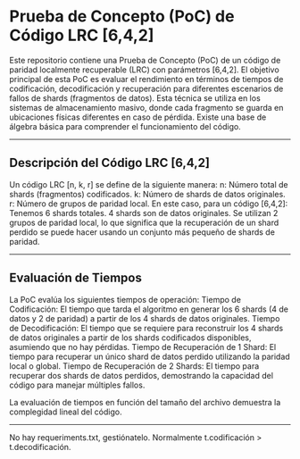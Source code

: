 # Prueba de Concepto (PoC) de Código LRC [6,4,2]
Este repositorio contiene una Prueba de Concepto (PoC) de un código de paridad localmente recuperable (LRC) con parámetros [6,4,2]. El objetivo principal de esta PoC es evaluar el rendimiento en términos de tiempos de codificación, decodificación y recuperación para diferentes escenarios de fallos de shards (fragmentos de datos). Esta técnica se utiliza en los sistemas de almacenamiento masivo, donde cada fragmento se guarda en ubicaciones físicas diferentes en caso de pérdida. Existe una base de álgebra básica para comprender el funcionamiento del código.

---
## Descripción del Código LRC [6,4,2]
Un código LRC [n, k, r] se define de la siguiente manera:
n: Número total de shards (fragmentos) codificados.
k: Número de shards de datos originales.
r: Número de grupos de paridad local.
En este caso, para un código [6,4,2]:
Tenemos 6 shards totales.
4 shards son de datos originales.
Se utilizan 2 grupos de paridad local, lo que significa que la recuperación de un shard perdido se puede hacer usando un conjunto más pequeño de shards de paridad.

---
## Evaluación de Tiempos
La PoC evalúa los siguientes tiempos de operación:
Tiempo de Codificación: El tiempo que tarda el algoritmo en generar los 6 shards (4 de datos y 2 de paridad) a partir de los 4 shards de datos originales.
Tiempo de Decodificación: El tiempo que se requiere para reconstruir los 4 shards de datos originales a partir de los shards codificados disponibles, asumiendo que no hay pérdidas.
Tiempo de Recuperación de 1 Shard: El tiempo para recuperar un único shard de datos perdido utilizando la paridad local o global.
Tiempo de Recuperación de 2 Shards: El tiempo para recuperar dos shards de datos perdidos, demostrando la capacidad del código para manejar múltiples fallos.

La evaluación de tiempos en función del tamaño del archivo demuestra la complegidad lineal del código.

---

No hay requeriments.txt, gestiónatelo.
Normalmente t.codificación > t.decodificación.

